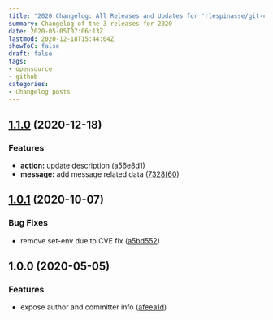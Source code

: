```yaml
---
title: "2020 Changelog: All Releases and Updates for 'rlespinasse/git-commit-data-action'"
summary: Changelog of the 3 releases for 2020
date: 2020-05-05T07:06:13Z
lastmod: 2020-12-18T15:44:04Z
showToC: false
draft: false
tags:
- opensource
- github
categories:
- Changelog posts
---
```

## [1.1.0](http://github.com/rlespinasse/git-commit-data-action/compare/1.0.1...1.1.0) (2020-12-18)


### Features

* **action:** update description ([a56e8d1](http://github.com/rlespinasse/git-commit-data-action/commit/a56e8d194851bb640198870128093f03723cfd6a))
* **message:** add message related data ([7328f60](http://github.com/rlespinasse/git-commit-data-action/commit/7328f60006cf2513acdfd71ed64b76f91824f4d3))



## [1.0.1](http://github.com/rlespinasse/git-commit-data-action/compare/1.0.0...1.0.1) (2020-10-07)


### Bug Fixes

* remove set-env due to CVE fix ([a5bd552](http://github.com/rlespinasse/git-commit-data-action/commit/a5bd5526454653fb324225e7309d8e289c495d87))



## 1.0.0 (2020-05-05)


### Features

* expose author and committer info ([afeea1d](http://github.com/rlespinasse/git-commit-info-action/commit/afeea1d991b1b6969b612ff08aae06ca98c03423))



